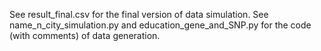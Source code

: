 See result_final.csv for the final version of data simulation.
See name_n_city_simulation.py and education_gene_and_SNP.py for the code (with comments) of data generation.
